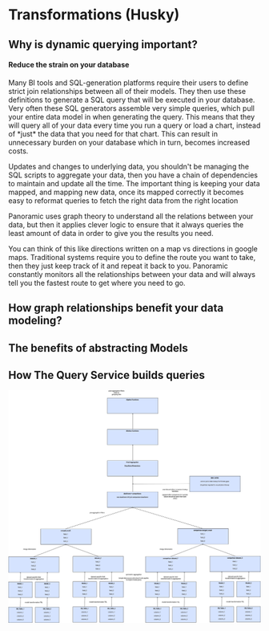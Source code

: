 # Transformations \(Husky\)

## Why is dynamic querying important?

#### Reduce the strain on your database

Many BI tools and SQL-generation platforms require their users to define strict join relationships between all of their models. They then use these definitions to generate a SQL query that will be executed in your database.  Very often these SQL generators assemble very simple queries, which pull your entire data model in when generating the query. This means that they will query all of your data every time you run a query or load a chart, instead of \*just\* the data that you need for that chart. This can result in unnecessary burden on your database which in turn, becomes increased costs.

Updates and changes to underlying data, you shouldn't be managing the SQL scripts to aggregate your data, then you have a chain of dependencies to maintain and update all the time. The important thing is keeping your data mapped, and mapping new data, once its mapped correctly it becomes easy to reformat queries to fetch the right data from the right location

Panoramic uses graph theory to understand all the relations between your data, but then it applies clever logic to ensure that it always queries the least amount of data in order to give you the results you need. 

You can think of this like directions written on a map vs directions in google maps. Traditional systems require you to define the route you want to take, then they just keep track of it and repeat it back to you. Panoramic constantly monitors all the relationships between your data and will always tell you the fastest route to get where you need to go.

## How graph relationships benefit your data modeling?

## The benefits of abstracting Models

## How The Query Service builds queries

![](../.gitbook/assets/0%20%282%29.png)



